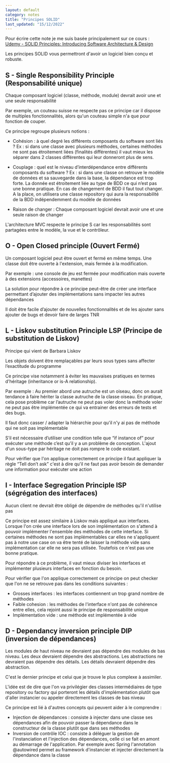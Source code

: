 ```yaml
---
layout: default
category: notes
title: "Principes SOLID"
last_updated: "15/12/2022"
---
```


Pour écrire cette note je me suis basée principalement sur ce cours : [Udemy - SOLID Principles: Introducing Software Architecture & Design](https://www.udemy.com/course/solid-design/learn/lecture/15983704#overview)

Les principes SOLID vous permettront d'avoir un logiciel bien conçu et robuste.


## S - Single Responsibility Principle (Responsabilité unique)

Chaque composant logiciel (classe, méthode, module) devrait avoir une et une seule responsabilité

Par exemple, un couteau suisse ne respecte pas ce principe car il dispose de multiples fonctionnalités, alors qu'un couteau simple n'a que pour fonction de couper.

Ce principe regroupe plusieurs notions :
* Cohésion : à quel degré les différents composants du software sont liés ?
Ex : si dans une classe avec plusieurs méthodes, certaines méthodes ne sont pas étroitement liées (finalités différentes) il vaut mieux les séparer dans 2 classes différentes qui leur donneront plus de sens.

* Couplage : quel est le niveau d’interdépendance entre différents composants du software ?
Ex : si dans une classe on retrouve le modèle de données et sa sauvegarde dans la base, la dépendance est trop forte. La donnée est étroitement liée au type de BDD ce qui n’est pas une bonne pratique. En cas de changement de BDD il faut tout changer.
A la place, on utilisera une classe repository qui aura la responsabilité de la BDD indépendemment du modèle de données

* Raison de changer : Chaque composant logiciel devrait avoir une et une seule raison de changer

L'architecture MVC respecte le principe S car les responsabilités sont partagées entre le modèle, la vue et le contrôleur.

## O - Open Closed principle (Ouvert Fermé)

Un composant logiciel peut être ouvert et fermé en même temps. Une classe doit être ouverte à l'extension, mais fermée à la modification.

Par exemple : une console de jeu est fermée pour modification mais ouverte à des extensions (accessoires, manettes)

La solution pour répondre à ce principe peut-être de créer une interface permettant d’ajouter des implémentations sans impacter les autres dépendances

Il doit être facile d’ajouter de nouvelles fonctionnalités et de les ajouter sans ajouter de bugs et devoir faire de larges TNR


## L - Liskov substitution Principle LSP (Principe de substitution de Liskov)

Principe qui vient de Barbara Liskov

Les objets doivent être remplaçables par leurs sous types sans affecter l’exactitude du programme

Ce principe vise notamment à éviter les mauvaises pratiques en termes d'héritage (inheritance or is-A relationship).

Par exemple : Au premier abord une autruche est un oiseau, donc on aurait tendance à faire hériter la classe autruche de la classe oiseau. En pratique, cela pose problème car l’autruche ne peut pas voler donc la méthode voler ne peut pas être implémentée ce qui va entrainer des erreurs de tests et des bugs.

Il faut donc casser / adapter la hiérarchie pour qu'il n'y ai pas de méthode qui ne soit pas implémentable

S’il est nécessaire d’utiliser une condition telle que “if instance of” pour exécuter une méthode c’est qu’il y a un problème de conception. L'ajout d'un sous-type par héritage ne doit pas rompre le code existant.

Pour vérifier que l'on applique correctement ce principe il faut appliquer la règle “Tell don’t ask” c'est à dire qu'il ne faut pas avoir besoin de demander une information pour exécuter une action


## I - Interface Segregation Principle ISP (ségrégation des interfaces)

Aucun client ne devrait être obligé de dépendre de méthodes qu'il n'utilise pas

Ce principe est assez similaire à Liskov mais appliqué aux interfaces.
Lorsque l'on crée une interface lors de son implémentation on s'attend à pouvoir implémenter l'ensemble des méthodes de cette interface. Si certaines méthodes ne sont pas implémentables car elles ne s'appliquent pas à notre use case on va être tenté de laisser la méthode vide sans implémentation car elle ne sera pas utilisée. Toutefois ce n'est pas une bonne pratique.

Pour répondre à ce problème, il vaut mieux diviser les interfaces et implémenter plusieurs interfaces en fonction du besoin.

Pour vérifier que l'on applique correctement ce principe on peut checker que l'on ne se retrouve pas dans les conditions suivantes :
* Grosses interfaces : les interfaces contiennent un trop grand nombre de méthodes 
* Faible cohesion : les méthodes de l'interface n'ont pas de cohérence entre elles, cela rejoint aussi le principe de responsabilité unique
* Implémentation vide : une méthode est implémentée à vide

## D - Dependancy inversion principle DIP (inversion de dépendances)

Les modules de haut niveau ne devraient pas dépendre des modules de bas niveau. Les deux devraient dépendre des abstractions.
Les abstractions ne devraient pas dépendre des détails. Les détails devraient dépendre des abstraction.

C'est le dernier principe et celui que je trouve le plus complexe à assimiler.

L'idée est de dire que l'on va privilégier des classes intermédiaires de type repository ou factory qui porteront les détails d'implémentation plutôt que d'aller instancier ou appeler directement les classes de bas niveau

Ce principe est lié à d'autres concepts qui peuvent aider à le comprendre :
* Injection de dépendances : consiste à injecter dans une classe ses dépendances afin de pouvoir passer la dépendance dans le constructeur de la classe plutôt que dans ses méthodes
* Inversion de contrôle IOC : consiste à déléguer la gestion de l'instanciation et l'injection des dépendances, celle ci se fait en amont au démarrage de l'application. Par exemple avec Spring l'annotation @autowired permet au framework d'instancier et injecter directement la dépendance dans la classe

